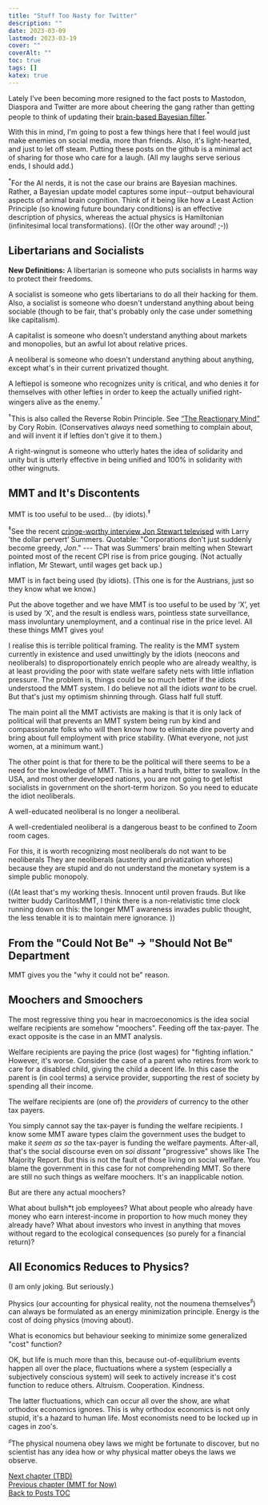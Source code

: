 ```yaml
---
title: "Stuff Too Nasty for Twitter"
description: ""
date: 2023-03-09
lastmod: 2023-03-19
cover: ""
coverAlt: ""
toc: true
tags: []
katex: true
---
```


Lately I've been becoming more resigned to the fact posts to Mastodon, Diaspora and 
Twitter are more about cheering the gang rather than getting people to think of 
updating their 
[brain-based Bayesian filter](https://en.wikipedia.org/wiki/Bayesian_approaches_to_brain_function).${}^\ast$

With this in mind, I'm going to post a few things here that I feel would just make 
enemies on social media, more than friends. Also, it's light-hearted, and just to 
let off steam. Putting these posts on the github is a minimal act of sharing for 
those who care for a laugh. (All my laughs serve serious ends, I should add.)

${}^\ast$For the AI nerds, it is not the case our brains are Bayesian machines. 
Rather, a Bayesian update model captures some input--output behavioural aspects of 
animal brain cognition. Think of it being like how a Least Action Principle (so 
knowing future boundary conditions) is an effective description of physics, whereas 
the actual physics is Hamiltonian (infinitesimal local transformations). ((Or the 
other way around! ;-))

## Libertarians and Socialists

**New Definitions:** A libertarian is someone who puts socialists in harms way to 
protect their freedoms.

A socialist is someone who gets libertarians to do all their hacking for them. 
Also, a socialist is someone who doesn't understand anything about being sociable 
(though to be fair, that's probably only the case under something like capitalism).

A capitalist is someone who doesn't understand anything about markets and monopolies, 
but an awful lot about relative prices.

A neoliberal is someone who doesn't understand anything about anything, except 
what's in their current privatized thought.

A leftiepol is someone who recognizes unity is critical, and who denies it for 
themselves with other lefties in order to keep the actually unified right-wingers 
alive as the enemy.${}^\dagger$

${}^\dagger$This is also called the Reverse Robin Principle. See 
[“The Reactionary Mind”](https://coreyrobin.com/the-reactionary-mind/) 
by Cory Robin. (Conservatives *always* need something to complain about, and will 
invent it if lefties don't give it to them.)

A right-wingnut is someone who utterly hates the idea of solidarity and unity but 
is utterly effective in being unified and 100% in solidarity with other wingnuts.


## MMT and It's Discontents

MMT is too useful to be used... (by idiots).${}^\ddagger$

${}^\ddagger$See the recent 
[cringe-worthy interview Jon Stewart televised](https://www.youtube.com/watch?v=ruMj0u6kSD8) 
with Larry ’the dollar pervert’ Summers. Quotable: "Corporations don't just suddenly 
become greedy, *Jon*." --- That was Summers' brain melting when Stewart pointed most of the 
recent CPI rise is from price gouging. (Not actually inflation, Mr Stewart, until 
wages get back up.)

MMT is in fact being used (by idiots). (This one is for the Austrians, just so they 
know what we know.)

Put the above together and we have MMT is too useful to be used by ‘X’, yet is used 
by ‘X’, and the result is endless wars, pointless state surveillance, mass 
involuntary unemployment, and a continual rise in the price level. All these things 
MMT gives you!

I realise this is terrible political framing. The reality is the MMT system currently 
in existence and used unwittingly by the idiots (neocons and neoliberals) to 
disproportionately enrich people who are already wealthy, is at least providing the 
poor with state welfare safety nets with little inflation pressure. The problem is, 
things could be so much better if the idiots understood the MMT system. I do believe 
not all the idiots *want* to be cruel. But that's just my optimism shinning through. 
Glass half full stuff.

The main point all the MMT activists are making is that it is only lack of political 
will that prevents an MMT system being run by kind and compassionate folks who will 
then know how to eliminate dire poverty and bring about full employment with price 
stability. (What everyone, not just women, at a minimum want.)

The other point is that for there to be the political will there seems to be a need 
for the knowledge of MMT.  This is a hard truth, bitter to swallow. In the USA, and 
most other developed nations, you are not going to get leftist socialists in 
government on the short-term horizon. So you need to educate the idiot neoliberals.

A well-educated neoliberal is no longer a neoliberal.

A well-credentialed neoliberal is a dangerous beast to be confined to Zoom room 
cages.

For this, it is worth recognizing most neoliberals do not want to be neoliberals They 
are neoliberals (austerity and privatization whores) because they are stupid and do 
not understand the monetary system is a simple public monopoly.

((At least that's my working thesis. Innocent until proven frauds. But like twitter 
buddy CarlitosMMT, I think there is a non-relativistic time clock running down on 
this: the longer MMT awareness invades public thought, the less tenable it is to 
maintain mere ignorance. ))



## From the "Could Not Be" $\rightarrow$ "Should Not Be" Department

MMT gives you the "why it could not be" reason.


## Moochers and Smoochers

The most regressive thing you hear in macroeconomics is the idea social welfare 
recipients are somehow "moochers". Feeding off the tax-payer. The exact opposite is 
the case in an MMT analysis. 

Welfare recipients are paying the price (lost wages) for "fighting inflation." 
However, it's worse. Consider the case of a parent who retires from work to care for 
a disabled child, giving the child a decent life. In this case the parent is (in cool 
terms) a service provider, supporting the rest of society by spending all their 
income.

The welfare recipients are (one of) the *providers* of currency to the other tax 
payers.

You simply cannot say the tax-payer is funding the welfare recipients. I know some 
MMT aware types claim the government uses the budget to make it *seem as so* the 
tax-payer is funding the welfare payments. After-all, that's the social discourse 
even on *soi dissant* "progressive" shows like The Majority Report. But this is not 
the fault of those living on social welfare. You blame the government in this case 
for not comprehending MMT. So there are still no such things as welfare moochers. 
It's an inapplicable notion.

But are there any actual moochers?

What about bullsh$\ast$t job employees? What about people who already have money who 
earn interest-income in proportion to how much money they already have? What about 
investors who invest in anything that moves without regard to the ecological 
consequences (so purely for a financial return)?


## All Economics Reduces to Physics?

(I am only joking. But seriously.)

Physics (our accounting for physical reality, not the noumena themselves${}^\sharp$) 
can always be formulated as an energy minimization principle. Energy is the cost 
of doing physics (moving about).

What is economics but behaviour seeking to minimize some generalized "cost" function?

OK, but life is much more than this, because out-of-equilibrium events happen all 
over the place, fluctuations where a system (especially a subjectively conscious 
system) will seek to actively increase it's cost function to reduce others. Altruism. 
Cooperation. Kindness.

The latter fluctuations, which can occur all over the show, are what orthodox 
economics ignores. This is why orthodox economics is not only stupid, it's a 
hazard to human life. Most economists need to be locked up in cages in zoo's.


${}^\sharp$The physical noumena obey laws we might be fortunate to discover, but no 
scientist has any idea how or why physical matter obeys the laws we observe. 



[Next chapter (TBD)](./)    
[Previous chapter (MMT for Now)](../22_mmtfornow)  
[Back to Posts TOC](../)
